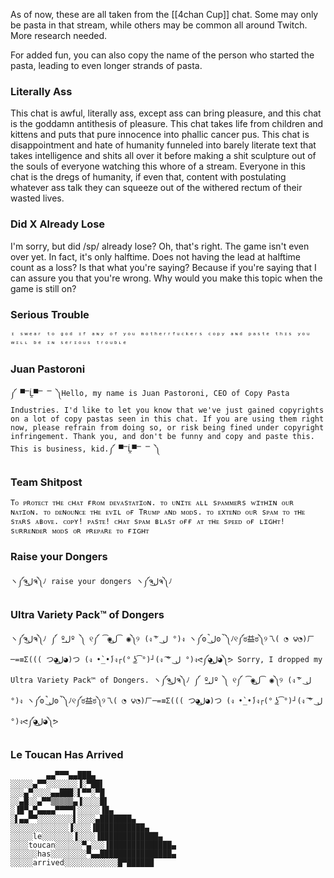 As of now, these are all taken from the [[4chan Cup]] chat. Some may only be pasta in that stream, while others may be common all around Twitch. More research needed.

For added fun, you can also copy the name of the person who started the pasta, leading to even longer strands of pasta.

### Literally Ass
This chat is awful, literally ass, except ass can bring pleasure, and this chat is the goddamn antithesis of pleasure. This chat takes life from children and kittens and puts that pure innocence into phallic cancer pus. This chat is disappointment and hate of humanity funneled into barely literate text that takes intelligence and shits all over it before making a shit sculpture out of the souls of everyone watching this whore of a stream. Everyone in this chat is the dregs of humanity, if even that, content with postulating whatever ass talk they can squeeze out of the withered rectum of their wasted lives.

### Did X Already Lose
I'm sorry, but did /sp/ already lose? Oh, that's right. The game isn't even over yet. In fact, it's only halftime. Does not having the lead at halftime count as a loss? Is that what you're saying? Because if you're saying that I can assure you that you're wrong. Why would you make this topic when the game is still on?

### Serious Trouble

`ᶦ ˢʷᵉᵃʳ ᵗᵒ ᵍᵒᵈ ᶦᶠ ᵃᶰʸ ᵒᶠ ʸᵒᵘ ᵐᵒᵗʰᵉʳʳᶠᵘᶜᵏᵉʳˢ ᶜᵒᵖʸ ᵃᶰᵈ ᵖᵃˢᵗᵉ ᵗʰᶦˢ ʸᵒᵘ ʷᶦᶫᶫ ᵇᵉ ᶦᶰ ˢᵉʳᶦᵒᵘˢ ᵗʳᵒᵘᵇᶫᵉ`

### Juan Pastoroni

` ༼ ▀̿Ĺ̯▀̿ ̿ ༽Hello, my name is Juan Pastoroni, CEO of Copy Pasta Industries. I'd like to let you know that we've just gained copyrights on a lot of copy pastas seen in this chat. If you are using them right now, please refrain from doing so, or risk being fined under copyright infringement. Thank you, and don't be funny and copy and paste this. This is business, kid.༼ ▀̿Ĺ̯▀̿ ̿ ༽ `

### Team Shitpost

`Tᴏ ᴘʀᴏᴛᴇᴄᴛ ᴛʜᴇ ᴄʜᴀᴛ ғʀᴏᴍ ᴅᴇᴠᴀsᴛᴀᴛɪᴏɴ. ᴛᴏ ᴜɴɪᴛᴇ ᴀʟʟ sᴘᴀᴍᴍᴇʀs ᴡɪᴛʜɪɴ ᴏᴜʀ ɴᴀᴛɪᴏɴ. ᴛᴏ ᴅᴇɴᴏᴜɴᴄᴇ ᴛʜᴇ ᴇᴠɪʟ ᴏғ Tʀᴜᴍᴘ ᴀɴᴅ ᴍᴏᴅs. ᴛᴏ ᴇxᴛᴇɴᴅ ᴏᴜʀ sᴘᴀᴍ ᴛᴏ ᴛʜᴇ sᴛᴀʀs ᴀʙᴏᴠᴇ. ᴄᴏᴘʏ! ᴘᴀsᴛᴇ! ᴄʜᴀᴛ sᴘᴀᴍ ʙʟᴀsᴛ ᴏғғ ᴀᴛ ᴛʜᴇ sᴘᴇᴇᴅ ᴏғ ʟɪɢʜᴛ! sᴜʀʀᴇɴᴅᴇʀ ᴍᴏᴅs ᴏʀ ᴘʀᴇᴘᴀʀᴇ ᴛᴏ ғɪɢʜᴛ`

### Raise your Dongers

`ヽ༼ຈل͜ຈ༽ﾉ raise your dongers ヽ༼ຈل͜ຈ༽ﾉ`

### Ultra Variety Pack™ of Dongers

` ヽ༼ຈل͜ຈ༽ﾉ ༼ ºل͟º ༽ ୧༼ ͡◉ل͜ ͡◉༽୨ (ง ͠° ل͜ °)ง ヽ༼ʘ̚ل͜ʘ̚༽ﾉ୧༼ಠ益ಠ༽୨乁( ◔ ౪◔)ㄏ─=≡Σ((( つ◕ل͜◕)つ (ง •̀_•́)ง┌(° ͜ʖ͡°)┘(ง ͠ ͠° ل͜ °)งᕙ༼◕ل͜◕༽ᕗ Sorry, I dropped my Ultra Variety Pack™ of Dongers. ヽ༼ຈل͜ຈ༽ﾉ ༼ ºل͟º ༽ ୧༼ ͡◉ل͜ ͡◉༽୨ (ง ͠° ل͜ °)ง ヽ༼ʘ̚ل͜ʘ̚༽ﾉ୧༼ಠ益ಠ༽୨乁( ◔ ౪◔)ㄏ─=≡Σ((( つ◕ل͜◕)つ (ง •̀_•́)ง┌(° ͜ʖ͡°)┘(ง ͠ ͠° ل͜ °)งᕙ༼◕ل͜◕༽ᕗ `

### Le Toucan Has Arrived
```
        ▄▄▀▀▀▄▄███▄ 
░░░░░▄▀▀░░░░░░░▐░▀██▌ 
░░░▄▀░░░░▄▄███░▌▀▀░▀█ 
░░▄█░░▄▀▀▒▒▒▒▒▄▐░░░░█▌ 
░▐█▀▄▀▄▄▄▄▀▀▀▀▌░░░░░▐█▄ 
░▌▄▄▀▀░░░░░░░░▌░░░░▄███████▄ 
░░░░░░░░░░░░░▐░░░░▐███████████▄ 
░░░░░le░░░░░░░▐░░░░▐█████████████▄ 
░░░░toucan░░░░░░▀▄░░░▐██████████████▄ 
░░░░░░has░░░░░░░░▀▄▄████████████████▄ 
░░░░░arrived░░░░░░░░░░░░█▀██████
```